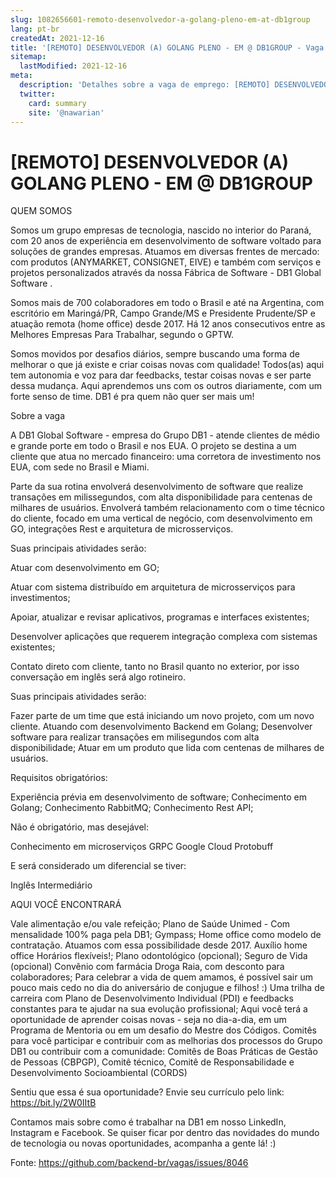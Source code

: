 ```yaml
---
slug: 1082656601-remoto-desenvolvedor-a-golang-pleno-em-at-db1group
lang: pt-br
createdAt: 2021-12-16
title: '[REMOTO] DESENVOLVEDOR (A) GOLANG PLENO - EM @ DB1GROUP - Vaga de Emprego'
sitemap:
  lastModified: 2021-12-16
meta:
  description: 'Detalhes sobre a vaga de emprego: [REMOTO] DESENVOLVEDOR (A) GOLANG PLENO - EM @ DB1GROUP'
  twitter:
    card: summary
    site: '@nawarian'
---
```


# [REMOTO] DESENVOLVEDOR (A) GOLANG PLENO - EM @ DB1GROUP

QUEM SOMOS

Somos um grupo empresas de tecnologia, nascido no interior do Paraná, com 20 anos de experiência em desenvolvimento de software voltado para soluções de grandes empresas. Atuamos em diversas frentes de mercado: com produtos (ANYMARKET, CONSIGNET, EIVE) e também com serviços e projetos personalizados através da nossa Fábrica de Software - DB1 Global Software .

Somos mais de 700 colaboradores em todo o Brasil e até na Argentina, com escritório em Maringá/PR, Campo Grande/MS e Presidente Prudente/SP e atuação remota (home office) desde 2017. Há 12 anos consecutivos entre as Melhores Empresas Para Trabalhar, segundo o GPTW.

Somos movidos por desafios diários, sempre buscando uma forma de melhorar o que já existe e criar coisas novas com qualidade! Todos(as) aqui tem autonomia e voz para dar feedbacks, testar coisas novas e ser parte dessa mudança. Aqui aprendemos uns com os outros diariamente, com um forte senso de time. DB1 é pra quem não quer ser mais um!

Sobre a vaga

A DB1 Global Software - empresa do Grupo DB1 - atende clientes de médio e grande porte em todo o Brasil e nos EUA. O projeto se destina a um cliente que atua no mercado financeiro: uma corretora de investimento nos EUA, com sede no Brasil e Miami.

Parte da sua rotina envolverá desenvolvimento de software que realize transações em milissegundos, com alta disponibilidade para centenas de milhares de usuários. Envolverá também relacionamento com o time técnico do cliente, focado em uma vertical de negócio, com desenvolvimento em GO, integrações Rest e arquitetura de microsserviços.

Suas principais atividades serão:

Atuar com desenvolvimento em GO;

Atuar com sistema distribuído em arquitetura de microsserviços para investimentos;

Apoiar, atualizar e revisar aplicativos, programas e interfaces existentes;

Desenvolver aplicações que requerem integração complexa com sistemas existentes;

Contato direto com cliente, tanto no Brasil quanto no exterior, por isso conversação em inglês será algo rotineiro.

Suas principais atividades serão:

Fazer parte de um time que está iniciando um novo projeto, com um novo cliente. Atuando com desenvolvimento Backend em Golang;
Desenvolver software para realizar transações em milisegundos com alta disponibilidade;
Atuar em um produto que lida com centenas de milhares de usuários.

Requisitos obrigatórios:

Experiência prévia em desenvolvimento de software;
Conhecimento em Golang;
Conhecimento RabbitMQ;
Conhecimento Rest API;

Não é obrigatório, mas desejável:

Conhecimento em microserviços
GRPC
Google Cloud
Protobuff

E será considerado um diferencial se tiver:

Inglês Intermediário

AQUI VOCÊ ENCONTRARÁ

Vale alimentação e/ou vale refeição;
Plano de Saúde Unimed - Com mensalidade 100% paga pela DB1;
Gympass;
Home office como modelo de contratação. Atuamos com essa possibilidade desde 2017.
Auxílio home office
Horários flexíveis!;
Plano odontológico (opcional);
Seguro de Vida (opcional)
Convênio com farmácia Droga Raia, com desconto para colaboradores;
Para celebrar a vida de quem amamos, é possível sair um pouco mais cedo no dia do aniversário de conjugue e filhos! :)
Uma trilha de carreira com Plano de Desenvolvimento Individual (PDI) e feedbacks constantes para te ajudar na sua evolução profissional;
Aqui você terá a oportunidade de aprender coisas novas - seja no dia-a-dia, em um Programa de Mentoria ou em um desafio do Mestre dos Códigos.
Comitês para você participar e contribuir com as melhorias dos processos do Grupo DB1 ou contribuir com a comunidade: Comitês de Boas Práticas de Gestão de Pessoas (CBPGP), Comitê técnico, Comitê de Responsabilidade e Desenvolvimento Socioambiental (CORDS)

Sentiu que essa é sua oportunidade? Envie seu currículo pelo link: https://bit.ly/2W0IItB 

Contamos mais sobre como é trabalhar na DB1 em nosso LinkedIn, Instagram e Facebook. Se quiser ficar por dentro das novidades do mundo de tecnologia ou novas oportunidades, acompanha a gente lá! :)



Fonte: https://github.com/backend-br/vagas/issues/8046